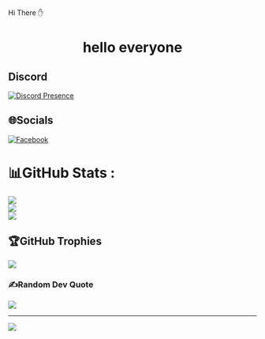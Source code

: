 Hi There ✋


<h1 align="center">hello everyone</h1>

## Discord

[![Discord Presence](https://lanyard.cnrad.dev/api/822994305143668747)](https://discord.com/users/822994305143668747)

## 🌐Socials
[![Facebook](https://img.shields.io/badge/Facebook-%231877F2.svg?logo=Facebook&logoColor=white)](https://facebook.com/https://www.facebook.com/eirlysseren) 

# 📊GitHub Stats :
![](https://github-readme-stats.vercel.app/api?username=serenityeirlys&theme=dark&hide_border=false&include_all_commits=false&count_private=false)<br/>
![](https://github-readme-streak-stats.herokuapp.com/?user=serenityeirlys&theme=dark&hide_border=false)<br/>
![](https://github-readme-stats.vercel.app/api/top-langs/?username=serenityeirlys&theme=dark&hide_border=false&include_all_commits=false&count_private=false&layout=compact)

## 🏆GitHub Trophies
![](https://github-trophies.vercel.app/?username=serenityeirlys&theme=radical&no-frame=false&no-bg=false&margin-w=4)

### ✍️Random Dev Quote
![](https://quotes-github-readme.vercel.app/api?type=horizontal&theme=dark)


---
[![](https://visitcount.itsvg.in/api?id=serenityeirlys&icon=0&color=0)](https://visitcount.itsvg.in)
